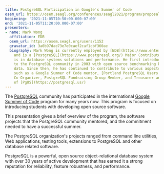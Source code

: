 ```yaml
---
title: PostgreSQL Participation in Google's Summer of Code
osem_url: https://osem.seagl.org/conferences/seagl2021/program/proposals/827
beginning: '2021-11-05T10:50:00.000-07:00'
end: '2021-11-05T11:20:00.000-07:00'
presenters:
- name: Mark Wong
  affiliation: EDB
  osem_url: https://osem.seagl.org/users/1152
  gravatar_id: 3a0b97dae73e7e0caef2caf1cbf360ae
  biography: Mark Wong is currently employed by [EDB](https://www.enterprisedb.com/)
    and is a [PostgreSQL](https://www.postgresql.org/) Major Contributor. His background
    is in database systems solutions and performance. He first introduced himself
    to the PostgreSQL community in 2003 with open source benchmarking kits and performance
    data. Since then, he has continued to contribute to various aspects of the community
    such as a Google Summer of Code mentor, [Portland PostgreSQL Users Group](https://www.meetup.com/pdxpug/)
    Co-Organizer, PostgreSQL Fundraising Group Member, and Treasurer and President
    of [PgUS](https://postgresql.us/)
---
```


The [PostgreSQL](https://www.postgresql.org/) community has participated in the international [Google Summer of Code](https://summerofcode.withgoogle.com/) program for many years now.  This program is focused on introducing students with developing open source software.

This presentation gives a brief overview of the program, the software projects that the PostgreSQL community mentored, and the commitment needed to have a successful summer.

The PostgreSQL organization's projects ranged from command line utilities, Web applications, testing tools, extensions to PostgreSQL and other database related software.

PostgreSQL is a powerful, open source object-relational database system with over 30 years of active development that has earned it a strong reputation for reliability, feature robustness, and performance.
